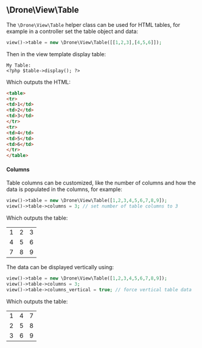 ## \Drone\View\Table

The `\Drone\View\Table` helper class can be used for HTML tables, for example in a controller set the table object and data:
```php
view()->table = new \Drone\View\Table([[1,2,3],[4,5,6]]);
```
Then in the view template display table:
```html+php
My Table:
<?php $table->display(); ?>
```
Which outputs the HTML:
```html
<table>
<tr>
<td>1</td>
<td>2</td>
<td>3</td>
</tr>
<tr>
<td>4</td>
<td>5</td>
<td>6</td>
</tr>
</table>
```

#### Columns
Table columns can be customized, like the number of columns and how the data is populated in the columns, for example:
```php
view()->table = new \Drone\View\Table([1,2,3,4,5,6,7,8,9]);
view()->table->columns = 3; // set number of table columns to 3
```
Which outputs the table:
<table><tr><td>1</td><td>2</td><td>3</td></tr><tr><td>4</td><td>5</td><td>6</td></tr><tr><td>7</td><td>8</td><td>9</td></tr></table>

The data can be displayed vertically using:
```php
view()->table = new \Drone\View\Table([1,2,3,4,5,6,7,8,9]);
view()->table->columns = 3;
view()->table->columns_vertical = true; // force vertical table data
```
Which outputs the table:
<table><tr><td>1</td><td>4</td><td>7</td></tr><tr><td>2</td><td>5</td><td>8</td></tr><tr><td>3</td><td>6</td><td>9</td></tr></table>